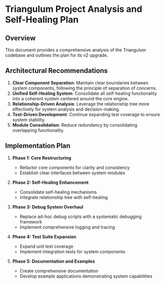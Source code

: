 # Triangulum Project Analysis and Self-Healing Plan

## Overview

This document provides a comprehensive analysis of the Triangulum codebase and outlines the plan for its v2 upgrade.

## Architectural Recommendations

1. **Clear Component Separation**: Maintain clear boundaries between system components, following the principle of separation of concerns.
2. **Unified Self-Healing System**: Consolidate all self-healing functionality into a coherent system centered around the core engine.
3. **Relationship-Driven Analysis**: Leverage the relationship tree more effectively for system analysis and decision-making.
4. **Test-Driven Development**: Continue expanding test coverage to ensure system stability.
5. **Module Consolidation**: Reduce redundancy by consolidating overlapping functionality.

## Implementation Plan

1. **Phase 1: Core Restructuring**
   - Refactor core components for clarity and consistency
   - Establish clear interfaces between system modules

2. **Phase 2: Self-Healing Enhancement**
   - Consolidate self-healing mechanisms
   - Integrate relationship tree with self-healing

3. **Phase 3: Debug System Overhaul**
   - Replace ad-hoc debug scripts with a systematic debugging framework
   - Implement comprehensive logging and tracing

4. **Phase 4: Test Suite Expansion**
   - Expand unit test coverage
   - Implement integration tests for system components

5. **Phase 5: Documentation and Examples**
   - Create comprehensive documentation
   - Develop example applications demonstrating system capabilities
